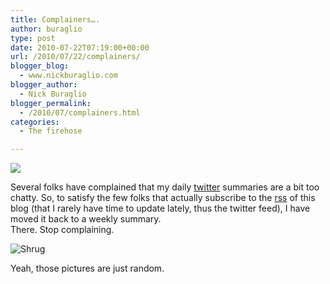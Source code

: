 ```yaml
---
title: Complainers….
author: buraglio
type: post
date: 2010-07-22T07:19:00+00:00
url: /2010/07/22/complainers/
blogger_blog:
  - www.nickburaglio.com
blogger_author:
  - Nick Buraglio
blogger_permalink:
  - /2010/07/complainers.html
categories:
  - The firehose

---
```

![][1]

Several folks have complained that my daily [twitter][2] summaries are a bit too chatty. So, to satisfy the few folks that actually subscribe to the [rss][3] of this blog (that I rarely have time to update lately, thus the twitter feed), I have moved it back to a weekly summary.   
There. Stop complaining. 

![**Shrug**][4]

Yeah, those pictures are just random.

 [1]: http://buraglio.com/nick/gallery2/d/5862-1/Photo+10.jpg?g2_GALLERYSID=fe7bd4dc846e18b04c41183b68889c37
 [2]: http://twitter.com/buraglio
 [3]: feed:http://buraglio.com/nick/feed
 [4]: http://www.themudkids.com/wp-content/uploads/2010/01/SJ_Shoulder_Shrug1.jpg